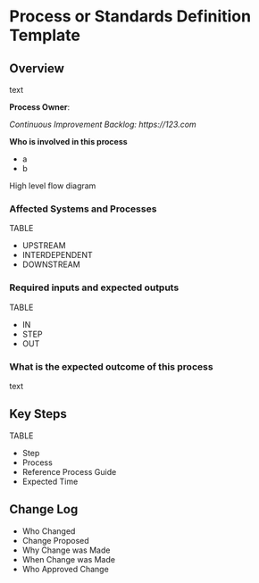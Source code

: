 # Process or Standards Definition Template

## Overview

text

**Process Owner**: 

_Continuous Improvement Backlog: https://123.com_

**Who is involved in this process**
* a
* b

High level flow diagram

### Affected Systems and Processes

TABLE
* UPSTREAM
* INTERDEPENDENT
* DOWNSTREAM

### Required inputs and expected outputs

TABLE
* IN
* STEP
* OUT

### What is the expected outcome of this process

text

## Key Steps

TABLE
* Step
* Process
* Reference Process Guide
* Expected Time

## Change Log

* Who Changed
* Change Proposed
* Why Change was Made
* When Change was Made
* Who Approved Change
